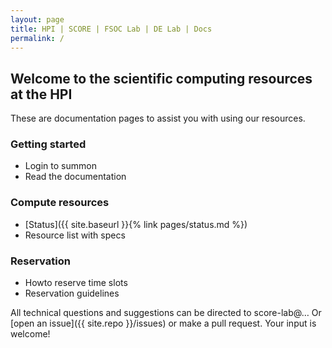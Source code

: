 ```yaml
---
layout: page
title: HPI | SCORE | FSOC Lab | DE Lab | Docs
permalink: /
---
```


## Welcome to the scientific computing resources at the HPI

These are documentation pages to assist you with using our resources. 

### Getting started
 - Login to summon
 - Read the documentation

### Compute resources
 - [Status]({{ site.baseurl }}{% link pages/status.md %})
 - Resource list with specs

### Reservation
 - Howto reserve time slots
 - Reservation guidelines

All technical questions and suggestions can be directed to score-lab@… Or 
[open an issue]({{ site.repo }}/issues) or make a pull request.
Your input is welcome!

